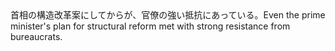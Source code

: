 <tr><td>首相の構造改革案にしてからが、官僚の強い抵抗にあっている。<td><tr><tr><td>Even the prime minister's plan for structural reform met with strong resistance from bureaucrats.<td><tr></table>

